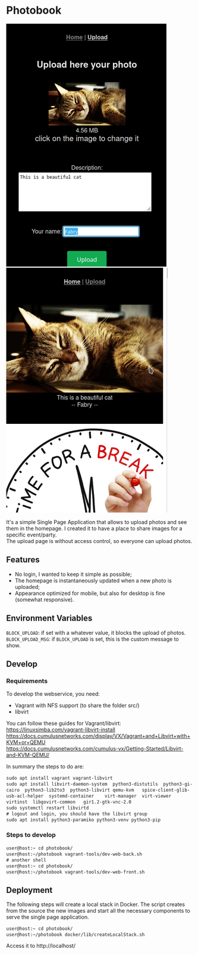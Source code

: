 # Photobook

![upload page](https://github.com/fabrizio2210/photobook/blob/main/img/Screenshot_upload.png?raw=true)
![home page](https://github.com/fabrizio2210/photobook/blob/main/img/Screenshot_homepage.png?raw=true)

It's a simple Single Page Application that allows to upload photos and see them in the homepage.
I created it to have a place to share images for a specific event/party.  
The upload page is without access control, so everyone can upload photos.

## Features

- No login, I wanted to keep it simple as possible;
- The homepage is instantaneously updated when a new photo is uploaded;
- Appearance optimized for mobile, but also for desktop is fine (somewhat responsive).

## Environment Variables

`BLOCK_UPLOAD`: if set with a whatever value, it blocks the upload of photos.
`BLOCK_UPLOAD_MSG`: if `BLOCK_UPLOAD` is set, this is the custom message to show.

## Develop

### Requirements

To develop the webservice, you need:
- Vagrant with NFS support (to share the folder src/)
- libvirt

You can follow these guides for Vagrant/libvirt:  
https://linuxsimba.com/vagrant-libvirt-install  
https://docs.cumulusnetworks.com/display/VX/Vagrant+and+Libvirt+with+KVM+or+QEMU  
https://docs.cumulusnetworks.com/cumulus-vx/Getting-Started/Libvirt-and-KVM-QEMU/

In summary the steps to do are:
```
sudo apt install vagrant vagrant-libvirt
sudo apt install libvirt-daemon-system  python3-distutils  python3-gi-cairo  python3-lib2to3  python3-libvirt qemu-kvm   spice-client-glib-usb-acl-helper  systemd-container    virt-manager  virt-viewer   virtinst  libgovirt-common   gir1.2-gtk-vnc-2.0
sudo systemctl restart libvirtd
# logout and login, you should have the libvirt group
sudo apt install python3-paramiko python3-venv python3-pip
```

### Steps to develop
```
user@host:~ cd photobook/
user@host:~/photobook vagrant-tools/dev-web-back.sh
# another shell
user@host:~ cd photobook/
user@host:~/photobook vagrant-tools/dev-web-front.sh
```

## Deployment

The following steps will create a local stack in Docker. The script creates from the source the new images and start all the necessary components to serve the single page application.
```
user@host:~ cd photobook/
user@host:~/photobook docker/lib/createLocalStack.sh
```
Access it to http://localhost/

